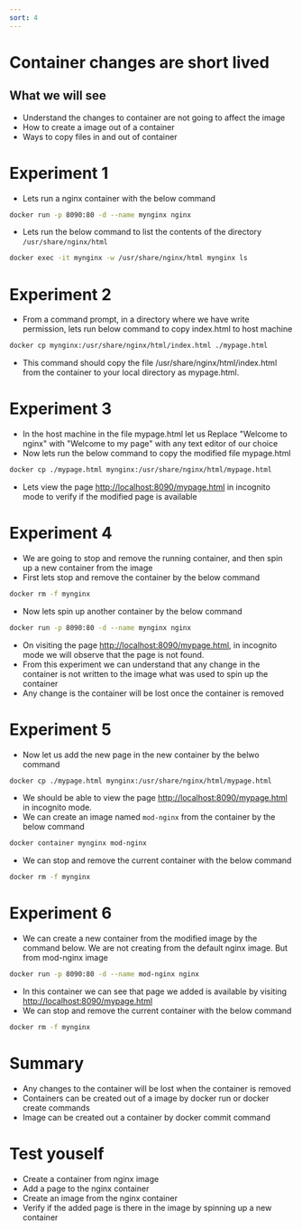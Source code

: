 ```yaml
---
sort: 4
---
```

# Container changes are short lived

## What we will see
 * Understand the changes to container are not going to affect the image
 * How to create a image out of a container
 * Ways to copy files in and out of container

# Experiment 1
 * Lets run a nginx container with the below command
```bash
docker run -p 8090:80 -d --name mynginx nginx
```
 * Lets run the below command to list the contents of the directory `/usr/share/nginx/html`
```bash
docker exec -it mynginx -w /usr/share/nginx/html mynginx ls
```
 
# Experiment 2
 * From a command prompt, in a directory where we have write permission, lets run below command to copy index.html to host machine
```bash
docker cp mynginx:/usr/share/nginx/html/index.html ./mypage.html
```
 * This command should copy the file /usr/share/nginx/html/index.html from the container to your local directory as mypage.html.

# Experiment 3
 * In the host machine in the file mypage.html let us Replace "Welcome to nginx" with "Welcome to my page" with any text editor of our choice
 * Now lets run the below command to copy the modified file mypage.html
```bash
docker cp ./mypage.html mynginx:/usr/share/nginx/html/mypage.html
```
 * Lets view the page [http://localhost:8090/mypage.html](http://localhost:8090/mypage.html) in incognito mode to verify if the modified page is available

# Experiment 4
 * We are going to stop and remove the running container, and then spin up a new container from the image
 * First lets stop and remove the container by the below command
```bash
docker rm -f mynginx
```
 * Now lets spin up another container by the below command
```bash
docker run -p 8090:80 -d --name mynginx nginx
```
 * On visiting the page [http://localhost:8090/mypage.html](http://localhost:8090/mypage.html), in incognito mode we will observe that the page is not found.
 * From this experiment we can understand that any change in the container is not written to the image what was used to spin up the container
 * Any change is the container will be lost once the container is removed
 
# Experiment 5
 * Now let us add the new page in the new container by the belwo command 
```bash
docker cp ./mypage.html mynginx:/usr/share/nginx/html/mypage.html
```
 * We should be able to view the page [http://localhost:8090/mypage.html](http://localhost:8090/mypage.html) in incognito mode.
 * We can create an image named `mod-nginx` from the container by the below command 
```bash
docker container mynginx mod-nginx
```
 * We can stop and remove the current container with the below command 
```bash
docker rm -f mynginx
```

# Experiment 6
 * We can create a new container from the modified image by the command below. We are not creating from the default nginx image. But from mod-nginx image
```bash
docker run -p 8090:80 -d --name mod-nginx nginx
```
 * In this container we can see that page we added is available by visiting [http://localhost:8090/mypage.html](http://localhost:8090/mypage.html)
 * We can stop and remove the current container with the below command 
```bash
docker rm -f mynginx
```

# Summary
 * Any changes to the container will be lost when the container is removed
 * Containers can be created out of a image by docker run or docker create commands
 * Image can be created out a container by docker commit command

# Test youself
 * Create a container from nginx image
 * Add a page to the nginx container
 * Create an image from the nginx container
 * Verify if the added page is there in the image by spinning up a new container

